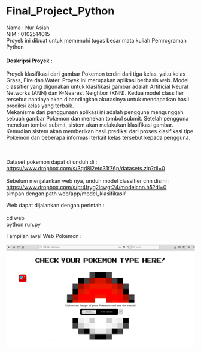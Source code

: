 # Final_Project_Python


Nama : Nur Asiah <br />
NIM : 0102514015 <br />
Proyek ini dibuat untuk memenuhi tugas besar mata kuliah Pemrograman Python<br />

#### Deskripsi Proyek : 
Proyek klasifikasi dari gambar Pokemon terdiri dari tiga kelas, yaitu kelas Grass, Fire dan Water. Proyek ini merupakan aplikasi berbasis web. Model classifier yang digunakan untuk klasifikasi gambar adalah Artificial Neural Networks (ANN) dan K-Nearest Neighbor (KNN). Kedua model classifier tersebut nantinya akan dibandingkan akurasinya untuk mendapatkan hasil prediksi kelas yang terbaik.  <br />
Mekanisme dari penggunaan aplikasi ini adalah pengguna mengunggah sebuah gambar Pokemon dan menekan tombol submit. Setelah pengguna menekan tombol submit, sistem akan melakukan klasifikasi gambar. Kemudian sistem akan memberikan hasil prediksi dari proses klasifikasi tipe Pokemon dan beberapa informasi terkait kelas tersebut kepada pengguna.

<br /><br />
Dataset pokemon dapat di unduh di : https://www.dropbox.com/s/3qd8l2etd31f76p/datasets.zip?dl=0
<br /><br />
Sebelum menjalankan web nya, unduh model classifier cnn disini : https://www.dropbox.com/s/pt4fryg2lcwgt24/modelcnn.h5?dl=0
<br />
simpan dengan path web/app/model_klasifikasi/

Web dapat dijalankan dengan perintah :
<br /><br />
cd web<br />
python run.py

Tampilan awal Web Pokemon :

<p align="center">
  <img src="web/app/static/images/web_index.png" width="700"/>
</p>
